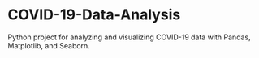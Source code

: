 # COVID-19-Data-Analysis
Python project for analyzing and visualizing COVID-19 data with Pandas, Matplotlib, and Seaborn.
